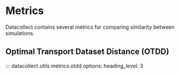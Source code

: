 # Metrics

Datacollect contains several metrics for comparing similarity between simulations.

## Optimal Transport Dataset Distance (OTDD)

::: datacollect.utils.metrics.otdd
    options:
        heading_level: 3
